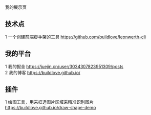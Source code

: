 我的展示页

## 技术点

1 一个创建前端脚手架的工具 https://github.com/buildlove/leonwerth-cli


## 我的平台

1 我的掘金 https://juejin.cn/user/3034307823951309/posts  
2 我的博客 https://buildlove.github.io/  

## 插件

1 绘图工具，用来框选图片区域来精准识别图片 https://buildlove.github.io/draw-shape-demo  
